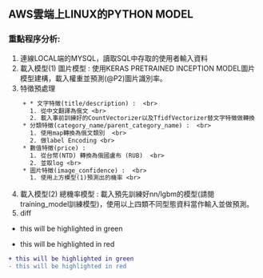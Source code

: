 ## AWS雲端上LINUX的PYTHON MODEL

### 重點程序分析:
1. 連線LOCAL端的MYSQL，讀取SQL中存取的使用者輸入資料
2. 載入模型(1) 圖片模型 : 使用KERAS PRETRAINED INCEPTION MODEL圖片模型建構，載入權重並預測(@P2)圖片識別率。
3. 特徵預處理   <br>
```diff
    + * 文字特徵(title/description) :  <br>
      1. 從中文翻譯為俄文 <br>
      2. 載入事前訓練好的CountVectorizer以及TfidfVectorizer替文字特徵做轉換  <br>
    * 分類特徵(category_name/parent_category_name) :  <br>
      1. 使用map轉換為俄文類別  <br>
      2. 做label Encoding <br>
    * 數值特徵(price) : 
      1. 從台幣(NTD) 轉換為俄國盧布 (RUB)  <br>
      2. 並取log <br>
    * 圖片特徵(image_confidence) :  <br>
      1. 使用上方模型(1)預測出的機率 <br>
```               
              
4. 載入模型(2) 總機率模型 : 載入預先訓練好nn/lgbm的模型(請閱training_model訓練模型)，使用以上四類不同型態資料當作輸入並做預測。 <br>
5. diff
+ this will be highlighted in green
- this will be highlighted in red
```diff 
+ this will be highlighted in green 
- this will be highlighted in red 
``` 
